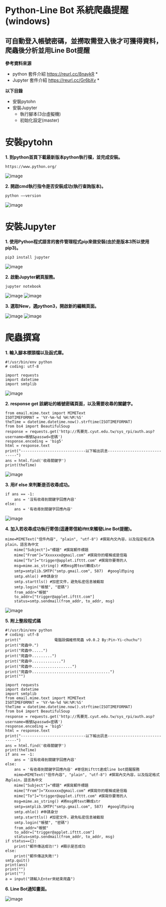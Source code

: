 # Python-Line Bot 系統爬蟲提醒(windows)
## 可自動登入帳號密碼，並撈取需登入後才可獲得資料，爬蟲後分析並用Line Bot提醒

**參考資料來源**
* python 套件介紹 https://reurl.cc/8naykR *
* Jupyter 套件介紹 https://reurl.cc/Gr6bXv *

**以下目錄**
* 安裝pytohn
* 安裝Jupyter
  * 執行腳本(3台虛擬機)
  * 初始化設定(master)

# 安裝pytohn

**1. 到python首頁下載最新版本python執行檔，並完成安裝。**
```
https://www.python.org/
```
![image](https://github.com/880831ian/Python-LineBot/blob/main/images/1.png)

**2. 開啟cmd執行指令是否安裝成功(執行查詢版本)。**
```
python ––version
```
![image](https://github.com/880831ian/Python-LineBot/blob/main/images/2.PNG)

# 安裝Jupyter

**1. 使用Python程式語言的套件管理程式pip來做安裝(由於是版本3所以使用pip3)。**
```
pip3 install jupyter    
```
![image](https://github.com/880831ian/Python-LineBot/blob/main/images/3.PNG)

**2. 啟動Jupyter網頁服務。**
```
jupyter notebook  
```
![image](https://github.com/880831ian/Python-LineBot/blob/main/images/4.PNG)
![image](https://github.com/880831ian/Python-LineBot/blob/main/images/5.PNG)

**3. 選取New，選python3，開啟新的編輯頁面。**

![image](https://github.com/880831ian/Python-LineBot/blob/main/images/6.png)
![image](https://github.com/880831ian/Python-LineBot/blob/main/images/7.PNG)

# 爬蟲撰寫

**1. 輸入腳本標頭檔以及函式庫。**
```
#!/usr/bin/env python
# coding: utf-8

import requests
import datetime
import smtplib 
```
![image](https://github.com/880831ian/Python-LineBot/blob/main/images/8.PNG)

**2. response get 該網址的帳號密碼頁面，以及需要收尋的關鍵字。**
```
from email.mime.text import MIMEText
ISOTIMEFORMAT = '%Y-%m-%d %H:%M:%S'
theTime = datetime.datetime.now().strftime(ISOTIMEFORMAT)
from bs4 import BeautifulSoup
response = requests.get('http://馬賽克.cyut.edu.tw/sys_rpi/auth.asp?username=帳號&passwd=密碼')
response.encoding = 'big5'
html = response.text
print("-----------------------------以下輸出訊息-----------------------------")
ans = html.find('收尋關鍵字')
print(theTime)
```
![image](https://github.com/880831ian/Python-LineBot/blob/main/images/9.PNG)

**3. 用if else 來判斷是否收尋成功。**
```
if ans == -1:
    ans = '沒有收尋到關鍵字回應內容'
else:
    ans = '有收尋到關鍵字回應內容'
```
![image](https://github.com/880831ian/Python-LineBot/blob/main/images/10.PNG)

**4. 加入若收尋成功執行寄信(這邊寄信給ifttt來觸發Line Bot提醒)。**
```
mime=MIMEText("信件內容", "plain", "utf-8") #撰寫內文內容，以及指定格式為plain，語言為中文
    mime["Subject"]="標題" #撰寫郵件標題
    mime["From"]="Xxxxxxx@gmail.com" #撰寫你的暱稱或是信箱
    mime["To"]="trigger@applet.ifttt.com" #撰寫你要寄的人
    msg=mime.as_string() #將msg將text轉成str
    smtp=smtplib.SMTP("smtp.gmail.com", 587)  #googl的ping
    smtp.ehlo() #申請身分
    smtp.starttls() #加密文件，避免私密信息被截取
    smtp.login("帳號", "密碼") 
    from_addr="帳號"
    to_addr=["trigger@applet.ifttt.com"]
    status=smtp.sendmail(from_addr, to_addr, msg)
```
![image](https://github.com/880831ian/Python-LineBot/blob/main/images/11.PNG)

**5. 附上整段程式碼**
```
#!/usr/bin/env python
# coding: utf-8
print("               電腦設備維修爬蟲 v0.0.2 By:Pin-Yi-chuchu")
print("爬蟲中.")
print("爬蟲中.....")
print("爬蟲中.........")
print("爬蟲中.............")
print("爬蟲中..................")
print("爬蟲中...................................")
print("")

import requests
import datetime
import smtplib
from email.mime.text import MIMEText
ISOTIMEFORMAT = '%Y-%m-%d %H:%M:%S'
theTime = datetime.datetime.now().strftime(ISOTIMEFORMAT)
from bs4 import BeautifulSoup
response = requests.get('http://馬賽克.cyut.edu.tw/sys_rpi/auth.asp?username=帳號&passwd=密碼')
response.encoding = 'big5'
html = response.text
print("-----------------------------以下輸出訊息-----------------------------")
ans = html.find('收尋關鍵字')
print(theTime)
if ans == -1:
    ans = '沒有收尋到關鍵字回應內容'
else:
    ans = '有收尋到關鍵字回應內容' #寄信到ifttt達成line bot提醒服務
    mime=MIMEText("信件內容", "plain", "utf-8") #撰寫內文內容，以及指定格式為plain，語言為中文
    mime["Subject"]="標題" #撰寫郵件標題
    mime["From"]="Xxxxxxx@gmail.com" #撰寫你的暱稱或是信箱
    mime["To"]="trigger@applet.ifttt.com" #撰寫你要寄的人
    msg=mime.as_string() #將msg將text轉成str
    smtp=smtplib.SMTP("smtp.gmail.com", 587)  #googl的ping
    smtp.ehlo() #申請身分
    smtp.starttls() #加密文件，避免私密信息被截取
    smtp.login("帳號", "密碼") 
    from_addr="帳號"
    to_addr=["trigger@applet.ifttt.com"]
    status=smtp.sendmail(from_addr, to_addr, msg)
if status=={}:
    print("郵件傳送成功!") #顯示是否成功
else:
    print("郵件傳送失敗!")
smtp.quit()
print(ans)
print("")
print("")
a = input("請輸入Enter來結束爬蟲")
```

**6. Line Bot通知畫面。**

![image](https://github.com/880831ian/Python-LineBot/blob/main/images/12.PNG)


